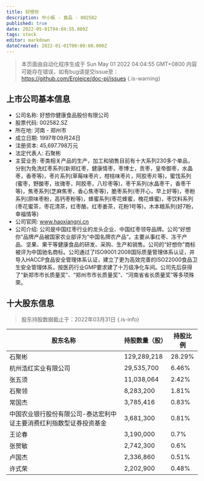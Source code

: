 ```yaml
---
title: 好想你
description: 中小板 - 食品 - 002582
published: true
date: 2022-05-01T04:04:55.000Z
tags: stock
editor: markdown
dateCreated: 2022-01-01T00:00:00.000Z
---
```


> 本页面由自动化程序生成于 Sun May 01 2022 04:04:55 GMT+0800
> 内容可能存在错误，如有bug请提交issue至：https://github.com/Eroleice/doc-pi/issues
{.is-warning}

## 上市公司基本信息
- 公司名称: 好想你健康食品股份有限公司
- 股票代码: 002582.SZ
- 所在地: 河南 - 郑州市
- 成立日期: 1997年09月24日
- 注册资本: 45,697.798万元
- 法定代表人: 石聚彬
- 主营业务: 枣类相关产品的生产，加工和销售目前有十大系列230多个单品，分别为免洗红枣系列(新郑红枣，健康情枣，枣博士，贡枣，皇帝御枣，水晶枣，香枣等)，枣片系列(草莓味枣片，柑桔味枣片，阿胶枣片等)，蜜饯系列(蜜枣，野酸枣，玫瑰枣，阿胶枣，八珍枣等)，枣干系列(水晶枣干，香枣干等)，焦枣系列(芝麻焦枣，香心焦枣等)，脆枣系列(枣开心，早上好等)，枣粉系列(原味枣粉，高钙枣粉等)，蜂蜜系列(枣花蜂蜜，槐花蜂蜜)，枣饮料系列(枣花蜜茶，枣花清茶，红枣酪，红枣姜茶，花粉1号等)，木本粮系列(好7粉，幸福情等)
- 公司官网: www.haoxiangni.cn
- 公司介绍: 公司是中国红枣行业的龙头企业、中国红枣领导品牌。公司“好想你”品牌产品被国家农业部评为“中国名牌农产品”。主要从事红枣、冻干产品、坚果、果干等健康食品的研发、采购、生产和销售。公司的“好想你”商标被评为中国驰名商标。公司通过了ISO9001:2008国际质量管理体系认证，并导入HACCP食品安全管理体系认证，建立了更为高效完善的ISO22000食品卫生安全管理体系，按医药行业GMP要求建了十万级净化车间。公司先后获得了“新郑市市长质量奖”、“郑州市市长质量奖”、“河南省省长质量奖”等多项殊荣。


## 十大股东信息
> 股东持股数据截止于：2022年03月31日
{.is-info}

| 股东名称 | 持股数量（股） | 持股比例 |
| --- | --- | --- |
| 石聚彬 | 129,289,218 | 28.29% |
| 杭州浩红实业有限公司 | 29,535,700 | 6.46% |
| 张五须 | 11,038,064 | 2.42% |
| 石聚领 | 8,283,200 | 1.81% |
| 常国杰 | 3,785,416 | 0.83% |
| 中国农业银行股份有限公司-泰达宏利中证主要消费红利指数型证券投资基金 | 3,681,300 | 0.81% |
| 王论春 | 3,190,000 | 0.7% |
| 张贺敏 | 2,742,300 | 0.6% |
| 卢国杰 | 2,336,860 | 0.51% |
| 许式荣 | 2,202,900 | 0.48% |




